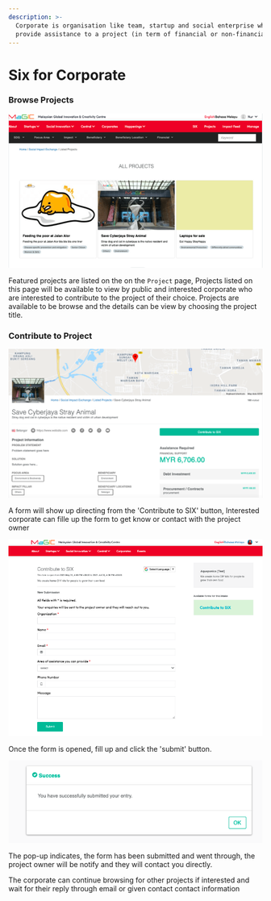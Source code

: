 ```yaml
---
description: >-
  Corporate is organisation like team, startup and social enterprise who can
  provide assistance to a project (in term of financial or non-financial).
---
```


# Six for Corporate

### Browse Projects

![SIX Project Directory](../../.gitbook/assets/screenshot-2021-10-01-at-3.58.42-pm.png)

Featured projects are listed on the on the `Project` page, Projects listed on this page will be available to view by public and interested corporate who are interested to contribute to the project of their choice. Projects are available to be browse and the details can be view by choosing the project title. 

### Contribute to Project

![On the particular project page, click the &apos;Contribute to SIX&apos; button](../../.gitbook/assets/screenshot-2021-07-05-at-9.37.13-pm.png)

A form will show up directing from the 'Contribute to SIX' button,  Interested corporate can fille up the form to get know or contact with the project owner

![](../../.gitbook/assets/screenshot-2021-07-05-at-9.44.20-pm.png)

Once the form is opened, fill up and click the 'submit' button. 

![Confirmation message](../../.gitbook/assets/screenshot-2021-07-05-at-9.49.25-pm.png)

The pop-up indicates, the form has been submitted and went through, the project owner will be notify and they will contact you directly.

The corporate can continue browsing for other projects if interested and wait for their reply through email or given contact contact information

### 

